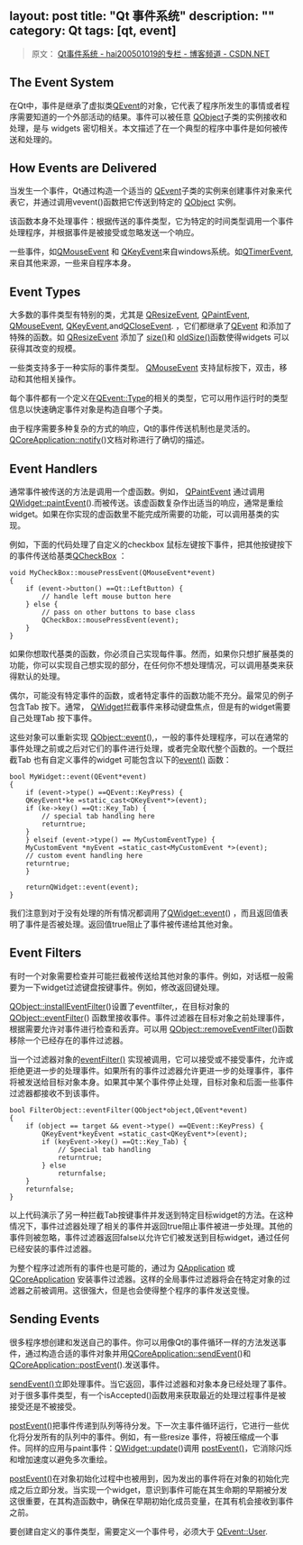 layout: post
title: "Qt 事件系统"
description: ""
category: Qt
tags: [qt, event]
--- 

> 原文： [Qt事件系统 - hai200501019的专栏 - 博客频道 - CSDN.NET](http://blog.csdn.net/hai200501019/article/details/9294631)

## The Event System

在Qt中，事件是继承了虚拟类[QEvent](http://qt-project.org/doc/qt-5.0/qtcore/qevent.html)的对象，它代表了程序所发生的事情或者程序需要知道的一个外部活动的结果。事件可以被任意  [QObject](http://qt-project.org/doc/qt-5.0/qtcore/qobject.html)子类的实例接收和处理，是与 widgets 密切相关。本文描述了在一个典型的程序中事件是如何被传送和处理的。

<!--more-->

## How Events are Delivered 

当发生一个事件，Qt通过构造一个适当的 [QEvent](http://qt-project.org/doc/qt-5.0/qtcore/qevent.html)子类的实例来创建事件对象来代表它，并通过调用vevent()函数把它传送到特定的 [QObject](http://qt-project.org/doc/qt-5.0/qtcore/qobject.html) 实例。

该函数本身不处理事件：根据传送的事件类型，它为特定的时间类型调用一个事件处理程序，并根据事件是被接受或忽略发送一个响应。

一些事件，如[QMouseEvent](http://qt-project.org/doc/qt-5.0/qtgui/qmouseevent.html) 和 [QKeyEvent](http://qt-project.org/doc/qt-5.0/qtgui/qkeyevent.html)来自windows系统。如[QTimerEvent](http://qt-project.org/doc/qt-5.0/qtcore/qtimerevent.html), 来自其他来源，一些来自程序本身。

## Event Types 

大多数的事件类型有特别的类，尤其是 [QResizeEvent](http://qt-project.org/doc/qt-5.0/qtgui/qresizeevent.html), [QPaintEvent](http://qt-project.org/doc/qt-5.0/qtgui/qpaintevent.html), [QMouseEvent](http://qt-project.org/doc/qt-5.0/qtgui/qmouseevent.html), [QKeyEvent](http://qt-project.org/doc/qt-5.0/qtgui/qkeyevent.html),and[QCloseEvent](http://qt-project.org/doc/qt-5.0/qtgui/qcloseevent.html). ，它们都继承了[QEvent](http://qt-project.org/doc/qt-5.0/qtcore/qevent.html) 和添加了特殊的函数。如 [QResizeEvent](http://qt-project.org/doc/qt-5.0/qtgui/qresizeevent.html) 添加了 [size()](http://qt-project.org/doc/qt-5.0/qtgui/qresizeevent.html#size)和 [oldSize()](http://qt-project.org/doc/qt-5.0/qtgui/qresizeevent.html#oldSize)函数使得widgets 可以获得其改变的规模。

一些类支持多于一种实际的事件类型。 [QMouseEvent](http://qt-project.org/doc/qt-5.0/qtgui/qmouseevent.html) 支持鼠标按下，双击，移动和其他相关操作。

每个事件都有一个定义在[QEvent::Type](http://qt-project.org/doc/qt-5.0/qtcore/qevent.html#Type-enum)的相关的类型，它可以用作运行时的类型信息以快速确定事件对象是构造自哪个子类。

由于程序需要多种复杂的方式的响应，Qt的事件传送机制也是灵活的。[QCoreApplication::notify](http://qt-project.org/doc/qt-5.0/qtcore/qcoreapplication.html#notify)()文档对称进行了确切的描述。

## Event Handlers 

通常事件被传送的方法是调用一个虚函数。例如， [QPaintEvent](http://qt-project.org/doc/qt-5.0/qtgui/qpaintevent.html) 通过调用 [QWidget::paintEvent](http://qt-project.org/doc/qt-5.0/qtwidgets/qwidget.html#paintEvent)().而被传送。该虚函数复杂作出适当的响应，通常是重绘widget。如果在你实现的虚函数里不能完成所需要的功能，可以调用基类的实现。

例如，下面的代码处理了自定义的checkbox 鼠标左键按下事件，把其他按键按下的事件传送给基类[QCheckBox](http://qt-project.org/doc/qt-5.0/qtwidgets/qcheckbox.html) ：

	void MyCheckBox::mousePressEvent(QMouseEvent*event)
	{
	    if (event->button() ==Qt::LeftButton) {
	        // handle left mouse button here
	    } else {
	        // pass on other buttons to base class
	        QCheckBox::mousePressEvent(event);
	    }
	}

如果你想取代基类的函数，你必须自己实现每件事。然而，如果你只想扩展基类的功能，你可以实现自己想实现的部分，在任何你不想处理情况，可以调用基类来获得默认的处理。

偶尔，可能没有特定事件的函数，或者特定事件的函数功能不充分。最常见的例子包含Tab 按下。通常， [QWidget](http://qt-project.org/doc/qt-5.0/qtwidgets/qwidget.html)拦截事件来移动键盘焦点，但是有的widget需要自己处理Tab 按下事件。

这些对象可以重新实现 [QObject::event](http://qt-project.org/doc/qt-5.0/qtcore/qobject.html#event)(),，一般的事件处理程序，可以在通常的事件处理之前或之后对它们的事件进行处理，或者完全取代整个函数的。一个既拦截Tab 也有自定义事件的widget 可能包含以下的[event()](http://qt-project.org/doc/qt-5.0/qtcore/qobject.html#event) 函数：

	bool MyWidget::event(QEvent*event)
	{
	    if (event->type() ==QEvent::KeyPress) {
	    QKeyEvent*ke =static_cast<QKeyEvent*>(event);
	    if (ke->key() ==Qt::Key_Tab) {
	        // special tab handling here
	        returntrue;
	    }
	    } elseif (event->type() == MyCustomEventType) {
	    MyCustomEvent *myEvent =static_cast<MyCustomEvent *>(event);
	    // custom event handling here
	    returntrue;
	    }
	 
	    returnQWidget::event(event);
	}

我们注意到对于没有处理的所有情况都调用了[QWidget::event](http://qt-project.org/doc/qt-5.0/qtwidgets/qwidget.html#event)() ，而且返回值表明了事件是否被处理。返回值true阻止了事件被传递给其他对象。

## Event Filters 

有时一个对象需要检查并可能拦截被传送给其他对象的事件。例如，对话框一般需要为一下widget过滤键盘按键事件。例如，修改返回键处理。

[QObject::installEventFilter](http://qt-project.org/doc/qt-5.0/qtcore/qobject.html#installEventFilter)()设置了eventfilter,，在目标对象的[QObject::eventFilter](http://qt-project.org/doc/qt-5.0/qtcore/qobject.html#eventFilter)() 函数里接收事件。事件过滤器在目标对象之前处理事件，根据需要允许对事件进行检查和丢弃。可以用 [QObject::removeEventFilter](http://qt-project.org/doc/qt-5.0/qtcore/qobject.html#removeEventFilter)()函数移除一个已经存在的事件过滤器。

当一个过滤器对象的[eventFilter()](http://qt-project.org/doc/qt-5.0/qtcore/qobject.html#eventFilter) 实现被调用，它可以接受或不接受事件，允许或拒绝更进一步的处理事件。如果所有的事件过滤器允许更进一步的处理事件，事件将被发送给目标对象本身。如果其中某个事件停止处理，目标对象和后面一些事件过滤器都接收不到该事件。

	bool FilterObject::eventFilter(QObject*object,QEvent*event)
	{
	    if (object == target && event->type() ==QEvent::KeyPress) {
	        QKeyEvent*keyEvent =static_cast<QKeyEvent*>(event);
	        if (keyEvent->key() ==Qt::Key_Tab) {
	            // Special tab handling
	            returntrue;
	        } else
	            returnfalse;
	    }
	    returnfalse;
	}

以上代码演示了另一种拦截Tab按键事件并发送到特定目标widget的方法。在这种情况下，事件过滤器处理了相关的事件并返回true阻止事件被进一步处理。其他的事件则被忽略，事件过滤器返回false以允许它们被发送到目标widget，通过任何已经安装的事件过滤器。

为整个程序过滤所有的事件也是可能的，通过为 [QApplication](http://qt-project.org/doc/qt-5.0/qtwidgets/qapplication.html) 或[QCoreApplication](http://qt-project.org/doc/qt-5.0/qtcore/qcoreapplication.html) 安装事件过滤器。这样的全局事件过滤器将会在特定对象的过滤器之前被调用。这很强大，但是也会使得整个程序的事件发送变慢。

## Sending Events 

很多程序想创建和发送自己的事件。你可以用像Qt的事件循环一样的方法发送事件，通过构造合适的事件对象并用[QCoreApplication::sendEvent](http://qt-project.org/doc/qt-5.0/qtcore/qcoreapplication.html#sendEvent)()和[QCoreApplication::postEvent](http://qt-project.org/doc/qt-5.0/qtcore/qcoreapplication.html#postEvent)().发送事件。

[sendEvent()](http://qt-project.org/doc/qt-5.0/qtcore/qcoreapplication.html#sendEvent)立即处理事件。当它返回，事件过滤器和对象本身已经处理了事件。对于很多事件类型，有一个isAccepted()函数用来获取最近的处理过程事件是被接受还是不被接受。

[postEvent()](http://qt-project.org/doc/qt-5.0/qtcore/qcoreapplication.html#postEvent)把事件传递到队列等待分发。下一次主事件循环运行，它进行一些优化将分发所有的队列中的事件。例如，有一些resize 事件，将被压缩成一个事件。同样的应用与paint事件：[QWidget::update](http://qt-project.org/doc/qt-5.0/qtwidgets/qwidget.html#update)()调用 [postEvent()](http://qt-project.org/doc/qt-5.0/qtcore/qcoreapplication.html#postEvent)，它消除闪烁和增加速度以避免多次重绘。

[postEvent()](http://qt-project.org/doc/qt-5.0/qtcore/qcoreapplication.html#postEvent)在对象初始化过程中也被用到，因为发出的事件将在对象的初始化完成之后立即分发。当实现一个widget，意识到事件可能在其生命期的早期被分发这很重要，在其构造函数中，确保在早期初始化成员变量，在其有机会接收到事件之前。

要创建自定义的事件类型，需要定义一个事件号，必须大于 [QEvent::User](http://qt-project.org/doc/qt-5.0/qtcore/qevent.html#Type-enum).

